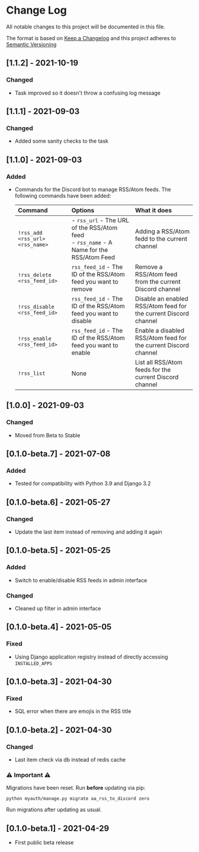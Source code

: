 # Change Log

All notable changes to this project will be documented in this file.

The format is based on [Keep a Changelog](http://keepachangelog.com/)
and this project adheres to [Semantic Versioning](http://semver.org/)


## [1.1.2] - 2021-10-19

### Changed

- Task improved so it doesn't throw a confusing log message


## [1.1.1] - 2021-09-03

### Changed

- Added some sanity checks to the task


## [1.1.0] - 2021-09-03

### Added

- Commands for the Discord bot to manage RSS/Atom feeds. The following commands have
  been added:

  | Command | Options | What it does |
  |:---|:---|:---|
  | `!rss_add <rss_url> <rss_name>` | - `rss_url` - The URL of the RSS/Atom feed<br>- `rss_name` - A Name for the RSS/Atom Feed | Adding a RSS/Atom fedd to the current channel |
  | `!rss_delete <rss_feed_id>` | `rss_feed_id` - The ID of the RSS/Atom feed you want to remove |  Remove a RSS/Atom feed from the current Discord channel |
  | `!rss_disable <rss_feed_id>` | `rss_feed_id` - The ID of the RSS/Atom feed you want to disable |  Disable an enabled RSS/Atom feed for the current Discord channel |
  | `!rss_enable <rss_feed_id>` | `rss_feed_id` - The ID of the RSS/Atom feed you want to enable |  Enable a disabled RSS/Atom feed for the current Discord channel |
  | `!rss_list` | None |  List all RSS/Atom feeds for the current Discord channel |


## [1.0.0] - 2021-09-03

### Changed

- Moved from Beta to Stable


## [0.1.0-beta.7] - 2021-07-08

### Added

- Tested for compatibility with Python 3.9 and Django 3.2


## [0.1.0-beta.6] - 2021-05-27

### Changed

- Update the last item instead of removing and adding it again


## [0.1.0-beta.5] - 2021-05-25

### Added

- Switch to enable/disable RSS feeds in admin interface

### Changed

- Cleaned up filter in admin interface


## [0.1.0-beta.4] - 2021-05-05

### Fixed

- Using Django application registry instead of directly accessing `INSTALLED_APPS`


## [0.1.0-beta.3] - 2021-04-30

### Fixed

- SQL error when there are emojis in the RSS title


## [0.1.0-beta.2] - 2021-04-30

### Changed

- Last item check via db instead of redis cache

### ⚠️ Important ⚠️

Migrations have been reset. Run **before** updating via pip:

```shell
python myauth/manage.py migrate aa_rss_to_discord zero
```

Run migrations after updating as usual.


## [0.1.0-beta.1] - 2021-04-29

- First public beta release
